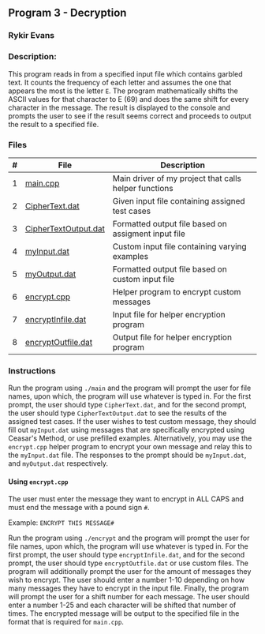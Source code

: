## Program 3 - Decryption
### Rykir Evans
### Description:

This program reads in from a specified input file which contains garbled text. It counts the frequency of each letter and assumes the one that appears the most is the letter `E`. The program mathematically shifts the ASCII values for that character to E (69) and does the same shift for every character in the message. The result is displayed to the console and prompts the user to see if the result seems correct and proceeds to output the result to a specified file.

### Files

|   #   | File                                           | Description                                              |
| :---: | ---------------------------------------------- | -------------------------------------------------------- |
|   1   | [main.cpp](./main.cpp)                         | Main driver of my project that calls helper functions    |
|   2   | [CipherText.dat](./CipherText.dat)             | Given input file containing assigned test cases          |
|   3   | [CipherTextOutput.dat](./CipherTextOutput.dat) | Formatted output file based on assigment input file      |
|   4   | [myInput.dat](./myInput.dat)                   | Custom input file containing varying examples            |
|   5   | [myOutput.dat](./myOutput.dat)                 | Formatted output file based on custom input file         |
|   6   | [encrypt.cpp](./encrypt.cpp)                   | Helper program to encrypt custom messages                |
|   7   | [encryptInfile.dat](./encryptInfile.dat)       | Input file for helper encryption program                 |
|   8   | [encryptOutfile.dat](./encryptOutfile.dat)     | Output file for helper encryption program                |

### Instructions

Run the program using `./main` and the program will prompt the user for file names, upon which, the program will use whatever is typed in. For the first prompt, the user should type `CipherText.dat`, and for the second prompt, the user should type `CipherTextOutput.dat` to see the results of the assigned test cases. If the user wishes to test custom message, they should fill out `myInput.dat` using messages that are specifically encrypted using Ceasar's Method, or use prefilled examples. Alternatively, you may use the `encrypt.cpp` helper program to encrypt your own message and relay this to the `myInput.dat` file.
The responses to the prompt should be `myInput.dat`, and `myOutput.dat` respectively.  

#### Using `encrypt.cpp`
The user must enter the message they want to encrypt in ALL CAPS and must end the message with a pound sign `#`.

Example: `ENCRYPT THIS MESSAGE#` 

Run the program using `./encrypt` and the program will prompt the user for file names, upon which, the program will use whatever is typed in. For the first prompt, the user should type `encryptInfile.dat`, and for the second prompt, the user should type `encryptOutfile.dat` or use custom files. The program will additionally prompt the user for the amount of messages they wish to encrypt. The user should enter a number 1-10 depending on how many messages they have to encrypt in the input file. Finally, the program will prompt the user for a shift number for  each message. The user should enter a number 1-25 and each character will be shifted that number of times. The encrypted message will be output to the specified file in the format that is required for `main.cpp`.